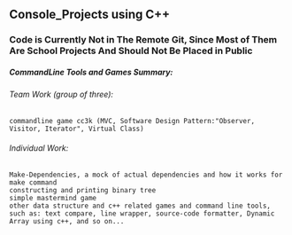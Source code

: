 ## Console_Projects using C++
### Code is Currently Not in The Remote Git, Since Most of Them Are School Projects And Should Not Be Placed in Public
##### CommandLine Tools and Games Summary:
###### Team Work (group of three):
    commandline game cc3k (MVC, Software Design Pattern:"Observer, Visitor, Iterator", Virtual Class)
###### Individual Work:
    Make-Dependencies, a mock of actual dependencies and how it works for make command
    constructing and printing binary tree
    simple mastermind game
    other data structure and c++ related games and command line tools, 
    such as: text compare, line wrapper, source-code formatter, Dynamic  Array using c++, and so on...
